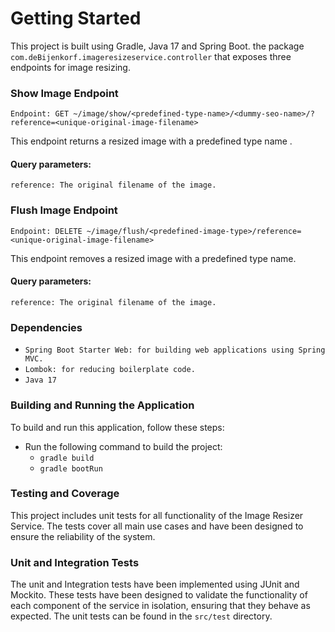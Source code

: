 # Getting Started
This project is built using Gradle, Java 17 and Spring Boot. 
the package `com.deBijenkorf.imageresizeservice.controller` 
that exposes three endpoints for image resizing.

### Show Image Endpoint
`Endpoint: GET ~/image/show/<predefined-type-name>/<dummy-seo-name>/?reference=<unique-original-image-filename>`

This endpoint returns a resized image with a predefined type name .

#### Query parameters:

`reference: The original filename of the image.`

### Flush Image Endpoint
`Endpoint: DELETE ~/image/flush/<predefined-image-type>/reference=<unique-original-image-filename>`

This endpoint removes a resized image with a predefined type name.

#### Query parameters:

`reference: The original filename of the image.`

### Dependencies

* `Spring Boot Starter Web: for building web applications using Spring MVC.`
* `Lombok: for reducing boilerplate code.`
* `Java 17`

### Building and Running the Application
To build and run this application, follow these steps:

* Run the following command to build the project:
   - ` gradle build `
   - ` gradle bootRun `

### Testing and Coverage

This project includes unit tests for all functionality of the Image Resizer Service. 
The tests cover all main use cases and have been designed to ensure the reliability of the system.

### Unit and Integration Tests
The unit and Integration tests have been implemented using JUnit and Mockito. 
These tests have been designed to validate the functionality of each component of the service in isolation, ensuring that they behave as expected.
The unit tests can be found in the `src/test` directory.




